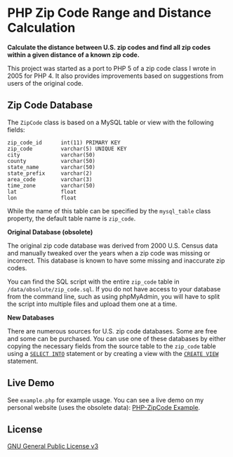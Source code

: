 PHP Zip Code Range and Distance Calculation
===========================================

**Calculate the distance between U.S. zip codes and find all zip codes within a 
given distance of a known zip code.**

This project was started as a port to PHP 5 of a zip code class I wrote in 2005 
for PHP 4. It also provides improvements based on suggestions from users of 
the original code.


Zip Code Database
-----------------

The `ZipCode` class is based on a MySQL table or view with the following fields:

    zip_code_id      int(11) PRIMARY KEY
    zip_code         varchar(5) UNIQUE KEY
    city             varchar(50)
    county           varchar(50)
    state_name       varchar(50)
    state_prefix     varchar(2)
    area_code        varchar(3)
    time_zone        varchar(50)
    lat              float
    lon              float

While the name of this table can be specified by the `mysql_table` class property,
the default table name is `zip_code`.

**Original Database (obsolete)**

The original zip code database was derived from 2000 U.S. Census data and manually
tweaked over the years when a zip code was missing or incorrect. This database
is known to have some missing and inaccurate zip codes. 

You can find the SQL script with the entire `zip_code` table in 
`/data/obsolute/zip_code.sql`. If you do not have access to your database from 
the command line, such as using phpMyAdmin, you will have to split the script
into multiple files and upload them one at a time.

**New Databases**

There are numerous sources for U.S. zip code databases. Some are free and some 
can be purchased. You can use one of these databases by either copying the 
necessary fields from the source table to the `zip_code` table using a 
[`SELECT INTO`][5] statement or by creating a view with the [`CREATE VIEW`][6]
statement.

[5]: http://dev.mysql.com/doc/refman/5.0/en/ansi-diff-select-into-table.html
[6]: http://dev.mysql.com/doc/refman/5.0/en/create-view.html


Live Demo
---------

See `example.php` for example usage. You can see a live demo on my personal 
website (uses the obsolete data): [PHP-ZipCode Example][3].

[3]: http://www.micahcarrick.com/code/PHP-ZipCode/example.php


License
-------

[GNU General Public License v3][4]

[4]: http://opensource.org/licenses/gpl-3.0.html
